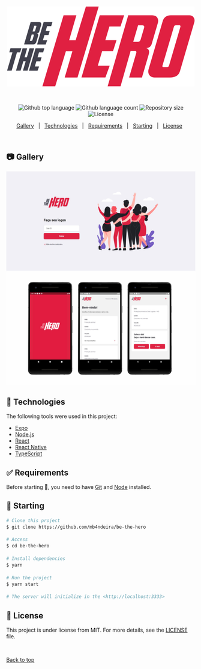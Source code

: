 <br>

<div align="center" id="top"> 
  <img src="/assets/logo.svg" alt="Be The Hero" />

  &#xa0;

</div>

<p align="center">
  <img alt="Github top language" src="https://img.shields.io/github/languages/top/mb4ndeira/be-the-hero?color=f0db4f">

  <img alt="Github language count" src="https://img.shields.io/github/languages/count/mb4ndeira/be-the-hero?color=f0db4f">

  <img alt="Repository size" src="https://img.shields.io/github/repo-size/mb4ndeira/be-the-hero?color=df2041">

  <img alt="License" src="https://img.shields.io/github/license/mb4ndeira/be-the-hero">
</p>

<p align="center">
  <a href="#gallery">Gallery</a> &#xa0; | &#xa0;
  <a href="#rocket-technologies">Technologies</a> &#xa0; | &#xa0;
  <a href="#white_check_mark-requirements">Requirements</a> &#xa0; | &#xa0;
  <a href="#checkered_flag-starting">Starting</a> &#xa0; | &#xa0;
  <a href="#memo-license">License</a> &#xa0;
</p>

<br>

## 📷 Gallery ##

<img src="/assets/login.jpg" alt="Be The Hero" />

<img src="/assets/mobile.png" alt="Be The Hero" />

## :rocket: Technologies ##

The following tools were used in this project:

- [Expo](https://expo.io/)
- [Node.js](https://nodejs.org/en/)
- [React](https://pt-br.reactjs.org/)
- [React Native](https://reactnative.dev/)
- [TypeScript](https://www.typescriptlang.org/)

## :white_check_mark: Requirements ##

Before starting :checkered_flag:, you need to have [Git](https://git-scm.com) and [Node](https://nodejs.org/en/) installed.

## :checkered_flag: Starting ##

```bash
# Clone this project
$ git clone https://github.com/mb4ndeira/be-the-hero

# Access
$ cd be-the-hero

# Install dependencies
$ yarn

# Run the project
$ yarn start

# The server will initialize in the <http://localhost:3333>
```

## :memo: License ##

This project is under license from MIT. For more details, see the [LICENSE](LICENSE.md) file.

&#xa0;

<a href="#top">Back to top</a>



